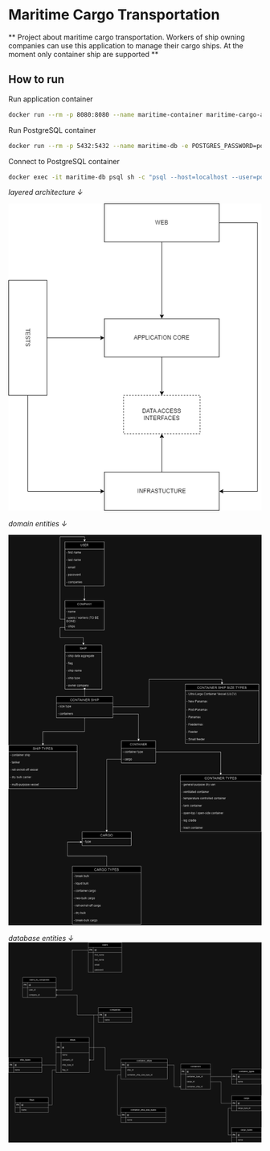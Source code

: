 ﻿**Maritime Cargo Transportation**
===============================

** Project about maritime cargo transportation. Workers of ship owning companies can use this application to manage their cargo ships. At the moment only container ship are supported **

How to run
----------
Run application container
```bash
docker run --rm -p 8080:8080 --name maritime-container maritime-cargo-aspnet
```

Run PostgreSQL container
```bash
docker run --rm -p 5432:5432 --name maritime-db -e POSTGRES_PASSWORD=postgres -e POSTGRES_USER=postgres -e POSTGRES_DB=maritime postgres
```

Connect to PostgreSQL container
```bash
docker exec -it maritime-db psql sh -c "psql --host=localhost --user=postgres"
```


*layered architecture ↓*

![png](./Docs/architecture.drawio.png)

*domain entities ↓*

![png](./Docs/domain-entities.drawio.png)

*database entities ↓*
![png](./Docs/database-entities.drawio.png)

